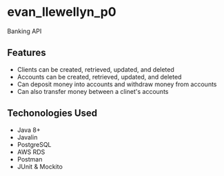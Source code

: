 # evan_llewellyn_p0

Banking API

## Features
- Clients can be created, retrieved, updated, and deleted
- Accounts can be created, retrieved, updated, and deleted
- Can deposit money into accounts and withdraw money from accounts
- Can also transfer money between a clinet's accounts

## Techonologies Used
- Java 8+
- Javalin
- PostgreSQL
- AWS RDS
- Postman
- JUnit & Mockito
